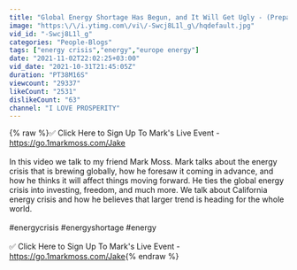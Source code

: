 ```yaml
---
title: "Global Energy Shortage Has Begun, and It Will Get Ugly - (Prepare Yourself Like This)"
image: "https:\/\/i.ytimg.com\/vi\/-Swcj8L1l_g\/hqdefault.jpg"
vid_id: "-Swcj8L1l_g"
categories: "People-Blogs"
tags: ["energy crisis","energy","europe energy"]
date: "2021-11-02T22:02:25+03:00"
vid_date: "2021-10-31T21:45:05Z"
duration: "PT38M16S"
viewcount: "29337"
likeCount: "2531"
dislikeCount: "63"
channel: "I LOVE PROSPERITY"
---
```

{% raw %}✅ Click Here to Sign Up To Mark's Live Event - <a rel="nofollow" target="blank" href="https://go.1markmoss.com/Jake">https://go.1markmoss.com/Jake</a><br /><br />In this video we talk to my friend Mark Moss. Mark talks about the energy crisis that is brewing globally, how he foresaw it coming in advance, and how he thinks it will affect things moving forward. He ties the global energy crisis into investing, freedom, and much more. We talk about California energy crisis and how he believes that larger trend is heading for the whole world. <br /><br />#energycrisis #energyshortage #energy<br /><br />✅ Click Here to Sign Up To Mark's Live Event - <a rel="nofollow" target="blank" href="https://go.1markmoss.com/Jake">https://go.1markmoss.com/Jake</a>{% endraw %}
